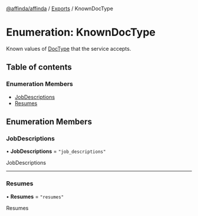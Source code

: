 [@affinda/affinda](../README.md) / [Exports](../modules.md) / KnownDocType

# Enumeration: KnownDocType

Known values of [DocType](../modules.md#doctype) that the service accepts.

## Table of contents

### Enumeration Members

- [JobDescriptions](KnownDocType.md#jobdescriptions)
- [Resumes](KnownDocType.md#resumes)

## Enumeration Members

### JobDescriptions

• **JobDescriptions** = ``"job_descriptions"``

JobDescriptions

___

### Resumes

• **Resumes** = ``"resumes"``

Resumes
